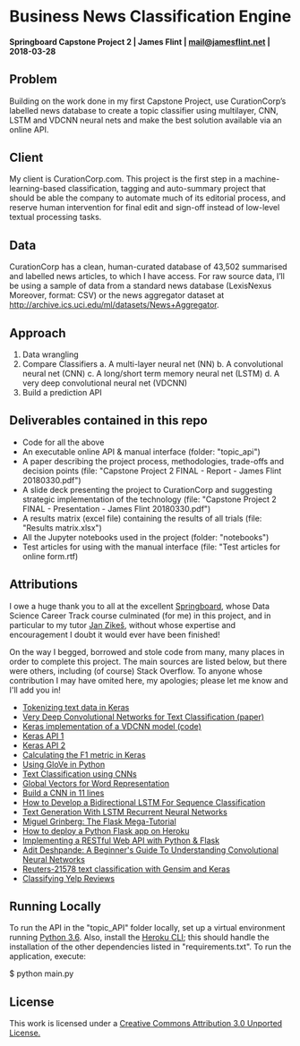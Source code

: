 # Business News Classification Engine
#### Springboard Capstone Project 2 | James Flint | mail@jamesflint.net | 2018-03-28

## Problem

Building on the work done in my first Capstone Project, use CurationCorp’s labelled news database to create a topic classifier using multilayer, CNN, LSTM and VDCNN neural nets and make the best solution available via an online API. 

## Client

My client is CurationCorp.com. This project is the first step in a machine-learning-based classification, tagging and auto-summary project that should be able the company to automate much of its editorial process, and reserve human intervention for final edit and sign-off instead of low-level textual processing tasks.

## Data

CurationCorp has a clean, human-curated database of 43,502 summarised and labelled news articles, to which I have access. For raw source data, I’ll be using a sample of data from a standard news database (LexisNexus Moreover, format: CSV) or the news aggregator dataset at http://archive.ics.uci.edu/ml/datasets/News+Aggregator.

## Approach

1.	Data wrangling2.	Compare Classifiersa.	A multi-layer neural net (NN)b.	A convolutional neural net (CNN)c.	A long/short term memory neural net (LSTM)d.	A very deep convolutional neural net (VDCNN) 3.	Build a prediction API


## Deliverables contained in this repo

* Code for all the above
* An executable online API & manual interface (folder: "topic_api")
* A paper describing the project process, methodologies, trade-offs and decision points (file: "Capstone Project 2 FINAL - Report - James Flint 20180330.pdf")
* A slide deck presenting the project to CurationCorp and suggesting strategic implementation of the technology (file: "Capstone Project 2 FINAL - Presentation - James Flint 20180330.pdf")
* A results matrix (excel file) containing the results of all trials (file: "Results matrix.xlsx")
* All the Jupyter notebooks used in the project (folder: "notebooks")
* Test articles for using with the manual interface (file: "Test articles for online form.rtf)


## Attributions

I owe a huge thank you to all at the excellent [Springboard](https://www.springboard.com/), whose Data Science Career Track course culminated (for me) in this project, and in particular to my tutor [Jan Zikeš](https://www.linkedin.com/in/ziky90/), without whose expertise and encouragement I doubt it would ever have been finished!

On the way I begged, borrowed and stole code from many, many places in order to complete this project. The main sources are listed below, but there were others, including (of course) Stack Overflow. To anyone whose contribution I may have omited here, my apologies; please let me know and I'll add you in!

* [Tokenizing text data in Keras](http://www.orbifold.net/default/2017/01/10/embedding-and-tokenizer-in-keras/) * [Very Deep Convolutional Networks for Text Classification (paper)](https://arxiv.org/abs/1606.01781)* [Keras implementation of a VDCNN model (code)](https://github.com/yuhsinliu1993/VDCNN)* [Keras API 1](https://blog.keras.io/building-a-simple-keras-deep-learning-rest-api.html)* [Keras API 2](https://github.com/jrosebr1/simple-keras-rest-api/blob/master/run_keras_server.py)* [Calculating the F1 metric in Keras](https://stackoverflow.com/questions/43547402/how-to-calculate-f1-macro-in-keras)* [Using GloVe in Python](http://textminingonline.com/getting-started-with-word2vec-and-glove-in-python)* [Text Classification using CNNs](https://richliao.github.io/supervised/classification/2016/11/26/textclassifier-convolutional/)* [Global Vectors for Word Representation](https://nlp.stanford.edu/projects/glove/)* [Build a CNN in 11 lines](http://adventuresinmachinelearning.com/keras-tutorial-cnn-11-lines/)* [How to Develop a Bidirectional LSTM For Sequence Classification](https://machinelearningmastery.com/develop-bidirectional-lstm-sequence-classification-python-keras/)* [Text Generation With LSTM Recurrent Neural Networks](https://machinelearningmastery.com/text-generation-lstm-recurrent-neural-networks-python-keras/) * [Miguel Grinberg: The Flask Mega-Tutorial](https://blog.miguelgrinberg.com/post/the-flask-mega-tutorial-part-i-hello-world)* [How to deploy a Python Flask app on Heroku](https://medium.com/@johnkagga/deploying-a-python-flask-app-to-heroku-41250bda27d0 )  * [Implementing a RESTful Web API with Python & Flask](http://blog.luisrei.com/articles/flaskrest.html) * [Adit Deshpande: A Beginner's Guide To Understanding Convolutional Neural Networks](https://adeshpande3.github.io/adeshpande3.github.io/A-Beginner's-Guide-To-Understanding-Convolutional-Neural-Networks/) * [Reuters-21578 text classification with Gensim and Keras](https://www.bonaccorso.eu/2016/08/02/reuters-21578-text-classification-with-gensim-and-keras/)* [Classifying Yelp Reviews](http://www.developintelligence.com/blog/2017/06/practical-neural-networks-keras-classifying-yelp-reviews/) 

## Running Locally

To run the API in the "topic_API" folder locally, set up a virtual environment running [Python 3.6](http://install.python-guide.org). Also, install the [Heroku CLI](https://devcenter.heroku.com/articles/heroku-cli); this should handle the installation of the other dependencies listed in "requirements.txt". To run the application, execute:

$ python main.py

## License

This work is licensed under a [Creative Commons Attribution 3.0 Unported License.](http://creativecommons.org/licenses/by/3.0/)


